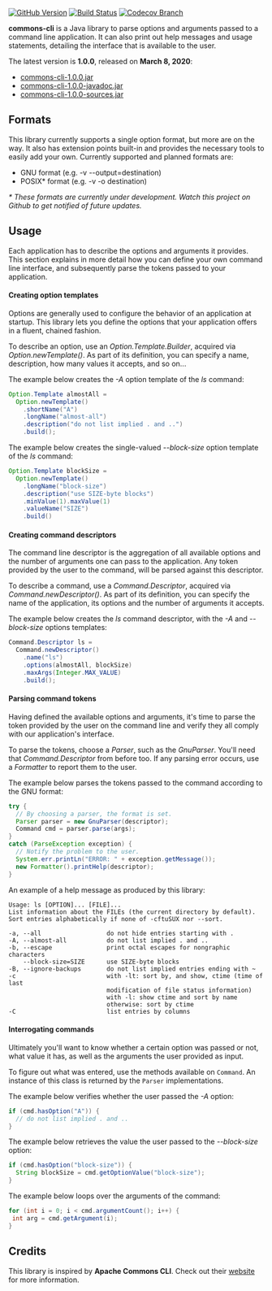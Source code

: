 [![GitHub Version](https://img.shields.io/github/tag/Nepherte/commons-cli.svg?label=latest)](https://github.com/Nepherte/commons-cli/releases/latest)
[![Build Status](https://img.shields.io/travis/com/Nepherte/commons-cli/develop.svg)](https://travis-ci.com/Nepherte/commons-cli)
[![Codecov Branch](https://img.shields.io/codecov/c/github/Nepherte/commons-cli/develop?color=red)](https://codecov.io/gh/Nepherte/commons-cli)

**commons-cli** is a Java library to parse options and arguments passed to a 
command line application. It can also print out help messages and usage 
statements, detailing the interface that is available to the user.

The latest version is **1.0.0**, released on **March 8, 2020**:

- [commons-cli-1.0.0.jar](https://github.com/Nepherte/commons-cli/releases/download/1.0.0/commons-cli-1.0.0.jar)
- [commons-cli-1.0.0-javadoc.jar](https://github.com/Nepherte/commons-cli/releases/download/1.0.0/commons-cli-1.0.0-javadoc.jar)
- [commons-cli-1.0.0-sources.jar](https://github.com/Nepherte/commons-cli/releases/download/1.0.0/commons-cli-1.0.0-sources.jar)

Formats
-------

This library currently supports a single option format, but more are on the way.
It also has extension points built-in and provides the necessary tools to easily
add your own. Currently supported and planned formats are:

- GNU format (e.g. -v --output=destination)
- POSIX\* format (e.g. -v -o destination)

_\* These formats are currently under development. Watch this project on Github
to get notified of future updates._ 

Usage
-----

Each application has to describe the options and arguments it provides. This 
section explains in more detail how you can define your own command line 
interface, and subsequently parse the tokens passed to your application.

#### Creating option templates

Options are generally used to configure the behavior of an application at 
startup. This library lets you define the options that your application offers 
in a fluent, chained fashion.

To describe an option, use an _Option.Template.Builder_, acquired via 
_Option.newTemplate()_. As part of its definition, you can specify a name, 
description, how many values it accepts, and so on...

The example below creates the _-A_ option template of the _ls_ command:

```java
Option.Template almostAll =
  Option.newTemplate()
    .shortName("A")
    .longName("almost-all")
    .description("do not list implied . and ..")
    .build();
```

The example below creates the single-valued _--block-size_ option template of 
the _ls_ command:

```java
Option.Template blockSize =
  Option.newTemplate()
    .longName("block-size")
    .description("use SIZE-byte blocks")
    .minValue(1).maxValue(1)
    .valueName("SIZE")
    .build()
```

#### Creating command descriptors

The command line descriptor is the aggregation of all available options and the 
number of arguments one can pass to the application. Any token provided by the 
user to the command, will be parsed against this descriptor.

To describe a command, use a _Command.Descriptor_, acquired via 
_Command.newDescriptor()_. As part of its definition, you can specify the name 
of the application, its options and the number of arguments it accepts.

The example below creates the _ls_ command descriptor, with the _-A_ and
 _--block-size_ options templates:

```java
Command.Descriptor ls =
  Command.newDescriptor()
    .name("ls")
    .options(almostAll, blockSize)
    .maxArgs(Integer.MAX_VALUE)
    .build();
```

#### Parsing command tokens

Having defined the available options and arguments, it's time to parse the 
token provided by the user on the command line and verify they all comply with 
our application's interface. 

To parse the tokens, choose a _Parser_, such as the _GnuParser_. You'll need 
that _Command.Descriptor_ from before too. If any parsing error occurs, use a 
_Formatter_ to report them to the user.

The example below parses the tokens passed to the command according to the GNU
format:

```java
try {
  // By choosing a parser, the format is set.
  Parser parser = new GnuParser(descriptor);
  Command cmd = parser.parse(args);
}
catch (ParseException exception) {
  // Notify the problem to the user.
  System.err.printLn("ERROR: " + exception.getMessage());
  new Formatter().printHelp(descriptor);
}
```

An example of a help message as produced by this library:

    Usage: ls [OPTION]... [FILE]...
    List information about the FILEs (the current directory by default).
    Sort entries alphabetically if none of -cftuSUX nor --sort.

    -a, --all                  do not hide entries starting with .
    -A, --almost-all           do not list implied . and ..
    -b, --escape               print octal escapes for nongraphic characters
        --block-size=SIZE      use SIZE-byte blocks
    -B, --ignore-backups       do not list implied entries ending with ~
    -c                         with -lt: sort by, and show, ctime (time of last
                               modification of file status information)
                               with -l: show ctime and sort by name
                               otherwise: sort by ctime
    -C                         list entries by columns

#### Interrogating commands

Ultimately you'll want to know whether a certain option was passed or not, what
value it has, as well as the arguments the user provided as input. 

To figure out what was entered, use the methods available on `Command`. An
instance of this class is returned by the `Parser` implementations.

The example below verifies whether the user passed the _-A_ option:

```java
if (cmd.hasOption("A")) {
  // do not list implied . and ..
}
```

The example below retrieves the value the user passed to the _--block-size_ 
option:

```java
if (cmd.hasOption("block-size")) {
  String blockSize = cmd.getOptionValue("block-size");
}
```

The example below loops over the arguments of the command:
```java
for (int i = 0; i < cmd.argumentCount(); i++) {
 int arg = cmd.getArgument(i); 
}
```


Credits
-------
This library is inspired by **Apache Commons CLI**. Check out their 
[website](https://commons.apache.org/proper/commons-cli/) for more information.
